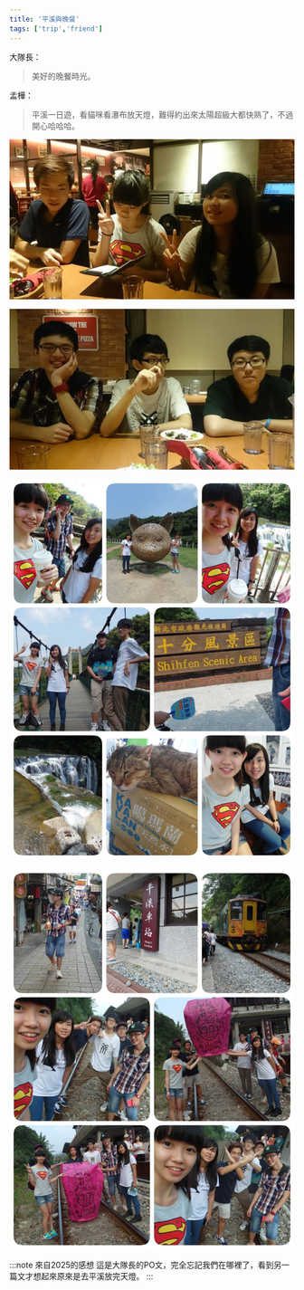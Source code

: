 ```yaml
---
title: '平溪與晚餐'
tags: ['trip','friend']
---
```

大隊長：
>美好的晚餐時光。

孟樺：
> 平溪一日遊，看貓咪看瀑布放天燈，難得約出來太陽超級大都快熟了，不過開心哈哈哈。

![img](./img_ig/201408/002.jpg)

![img](./img_ig/201408/003.jpg)

![img](./img_ig/201408/004.jpg)

![img](./img_ig/201408/005.jpg)

:::note 來自2025的感想
這是大隊長的PO文，完全忘記我們在哪裡了，看到另一篇文才想起來原來是去平溪放完天燈。
:::